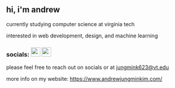 ## hi, i'm andrew

currently studying computer science at virginia tech

interested in web development, design, and machine learning

### socials: <a href="https://www.instagram.com/jungmkn/" target="blank"><img align="" src="https://upload.wikimedia.org/wikipedia/commons/9/95/Instagram_logo_2022.svg" height="25" /></a> <a href="https://www.linkedin.com/in/jungmink623/" target="blank"><img align="" src="https://upload.wikimedia.org/wikipedia/commons/8/81/LinkedIn_icon.svg" height="25" /></a>

please feel free to reach out on socials or at jungmink623@vt.edu

more info on my website: https://www.andrewjungminkim.com/
